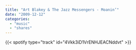 ```yaml
---
title: "Art Blakey & The Jazz Messengers - Moanin’"
date: "2009-12-12"
categories:
  - "music"
  - "shares"
---
```


{{< spotify type="track" id="4Vkk3iD1VrENHJEACNddvt" >}}
